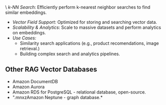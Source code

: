 \ *k-NN Search*: Efficiently perform k-nearest neighbor searches to find similar embeddings.
* *Vector Field Support:* Optimized for storing and searching vector data.
* *Scalability & Analytics*: Scale to massive datasets and perform analytics on embeddings.
* *Use Cases:*
	* Similarity search applications (e.g., product recomendations, image retrieval.)
	* Building complex search and analytics pipelines.
## Other RAG Vector Databases
* Amazon DocumentDB
* Amazon Aurora
* Amazon RDS for PostgreSQL - relational database, open-source.
* ".mnxzAmazon Neptune - graph database.*
